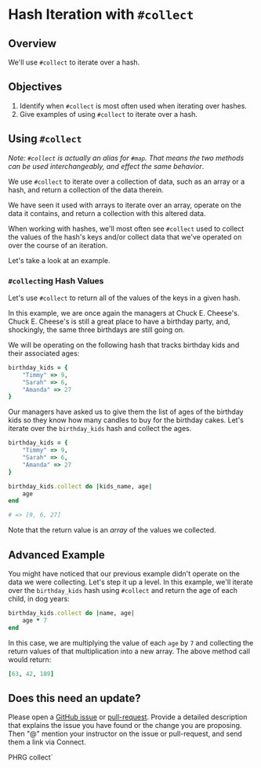 # Hash Iteration with `#collect`

## Overview

We'll use `#collect` to iterate over a hash. 

## Objectives

1. Identify when `#collect` is most often used when iterating over hashes.
2. Give examples of using `#collect` to iterate over a hash.

## Using `#collect`

*Note: `#collect` is actually an alias for `#map`. That means the two methods can be used interchangeably, and effect the same behavior*.

We use `#collect` to iterate over a collection of data, such as an array or a hash, and return a collection of the data therein. 

We have seen it used with arrays to iterate over an array, operate on the data it contains, and return a collection with this altered data. 

When working with hashes, we'll most often see `#collect` used to collect the values of the hash's keys and/or collect data that we've operated on over the course of an iteration. 

Let's take a look at an example.

### `#collect`ing Hash Values

Let's use `#collect` to return all of the values of the keys in a given hash.

In this example, we are once again the managers at Chuck E. Cheese's. Chuck E. Cheese's is still a great place to have a birthday party, and, shockingly, the same three birthdays are still going on.

We will be operating on the following hash that tracks birthday kids and their associated ages:

```ruby
birthday_kids = {
	"Timmy" => 9, 
	"Sarah" => 6, 
	"Amanda" => 27
}
```

Our managers have asked us to give them the list of ages of the birthday kids so they know how many candles to buy for the birthday cakes. Let's iterate over the `birthday_kids` hash and collect the ages.

```ruby
birthday_kids = {
	"Timmy" => 9, 
	"Sarah" => 6, 
	"Amanda" => 27
}

birthday_kids.collect do |kids_name, age|
	age
end

# => [9, 6, 27]
```

Note that the return value is an *array* of the values we collected. 

## Advanced Example

You might have noticed that our previous example didn't operate on the data we were collecting. Let's step it up a level. In this example, we'll iterate over the `birthday_kids` hash using `#collect` and return the age of each child, in dog years:

```ruby
birthday_kids.collect do |name, age|
	age * 7
end
```

In this case, we are multiplying the value of each `age` by `7` and collecting the return values of that multiplication into a new array. The above method call would return:

```ruby
[63, 42, 189]
```
## Does this need an update?
Please open a [GitHub issue](https://github.com/learn-co-curriculum/phrg-hash-iteration-collect/issues) or [pull-request](https://github.com/learn-co-curriculum/phrg-hash-iteration-collect/pulls). Provide a detailed description that explains the issue you have found or the change you are proposing. Then "@" mention your instructor on the issue or pull-request, and send them a link via Connect.

<p data-visibility='hidden'>PHRG collect`</p>
